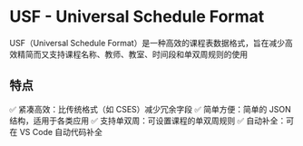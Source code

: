 # USF - Universal Schedule Format

USF（Universal Schedule Format）是一种高效的课程表数据格式，旨在减少高效精简而又支持课程名称、教师、教室、时间段和单双周规则的使用

## 特点

✅ 紧凑高效：比传统格式（如 CSES）减少冗余字段
✅ 简单方便：简单的 JSON 结构，适用于各类应用
✅ 支持单双周：可设置课程的单双周规则
✅ 自动补全：可在 VS Code 自动代码补全
